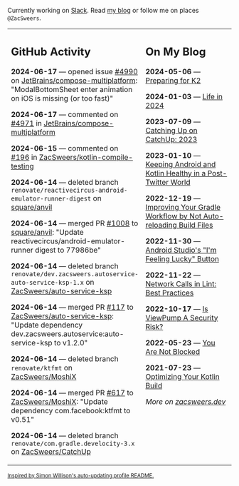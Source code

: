 Currently working on [Slack](https://slack.com/). Read [my blog](https://zacsweers.dev/) or follow me on places `@ZacSweers`.

<table><tr><td valign="top" width="60%">

## GitHub Activity
<!-- githubActivity starts -->
**2024-06-17** — opened issue [#4990](https://github.com/JetBrains/compose-multiplatform/issues/4990) on [JetBrains/compose-multiplatform](https://github.com/JetBrains/compose-multiplatform): "ModalBottomSheet enter animation on iOS is missing (or too fast)"

**2024-06-17** — commented on [#4971](https://github.com/JetBrains/compose-multiplatform/issues/4971#issuecomment-2173894960) in [JetBrains/compose-multiplatform](https://github.com/JetBrains/compose-multiplatform)

**2024-06-15** — commented on [#196](https://github.com/ZacSweers/kotlin-compile-testing/pull/196#issuecomment-2169407092) in [ZacSweers/kotlin-compile-testing](https://github.com/ZacSweers/kotlin-compile-testing)

**2024-06-14** — deleted branch `renovate/reactivecircus-android-emulator-runner-digest` on [square/anvil](https://github.com/square/anvil)

**2024-06-14** — merged PR [#1008](https://github.com/square/anvil/pull/1008) to [square/anvil](https://github.com/square/anvil): "Update reactivecircus/android-emulator-runner digest to 77986be"

**2024-06-14** — deleted branch `renovate/dev.zacsweers.autoservice-auto-service-ksp-1.x` on [ZacSweers/auto-service-ksp](https://github.com/ZacSweers/auto-service-ksp)

**2024-06-14** — merged PR [#117](https://github.com/ZacSweers/auto-service-ksp/pull/117) to [ZacSweers/auto-service-ksp](https://github.com/ZacSweers/auto-service-ksp): "Update dependency dev.zacsweers.autoservice:auto-service-ksp to v1.2.0"

**2024-06-14** — deleted branch `renovate/ktfmt` on [ZacSweers/MoshiX](https://github.com/ZacSweers/MoshiX)

**2024-06-14** — merged PR [#617](https://github.com/ZacSweers/MoshiX/pull/617) to [ZacSweers/MoshiX](https://github.com/ZacSweers/MoshiX): "Update dependency com.facebook:ktfmt to v0.51"

**2024-06-14** — deleted branch `renovate/com.gradle.develocity-3.x` on [ZacSweers/CatchUp](https://github.com/ZacSweers/CatchUp)
<!-- githubActivity ends -->
</td><td valign="top" width="40%">

## On My Blog
<!-- blog starts -->
**2024-05-06** — [Preparing for K2](https://www.zacsweers.dev/preparing-for-k2/)

**2024-01-03** — [Life in 2024](https://www.zacsweers.dev/life-in-2024/)

**2023-07-09** — [Catching Up on CatchUp: 2023](https://www.zacsweers.dev/catching-up-on-catchup-2023/)

**2023-01-10** — [Keeping Android and Kotlin Healthy in a Post-Twitter World](https://www.zacsweers.dev/keeping-android-healthy/)

**2022-12-19** — [Improving Your Gradle Workflow by Not Auto-reloading Build Files](https://www.zacsweers.dev/improving-your-workflow-by-not-auto-reloading-build-files/)

**2022-11-30** — [Android Studio's "I'm Feeling Lucky" Button](https://www.zacsweers.dev/android-studios-im-feeling-lucky-button/)

**2022-11-22** — [Network Calls in Lint: Best Practices](https://www.zacsweers.dev/network-calls-in-lint-best-practices/)

**2022-10-17** — [Is ViewPump A Security Risk?](https://www.zacsweers.dev/is-viewpump-a-security-risk/)

**2022-05-23** — [You Are Not Blocked](https://www.zacsweers.dev/you-are-not-blocked/)

**2021-07-23** — [Optimizing Your Kotlin Build](https://www.zacsweers.dev/optimizing-your-kotlin-build/)
<!-- blog ends -->
_More on [zacsweers.dev](https://zacsweers.dev/)_
</td></tr></table>

<sub><a href="https://simonwillison.net/2020/Jul/10/self-updating-profile-readme/">Inspired by Simon Willison's auto-updating profile README.</a></sub>
